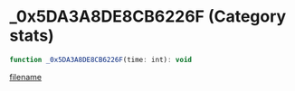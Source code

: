 # _0x5DA3A8DE8CB6226F (Category stats)

```js
function _0x5DA3A8DE8CB6226F(time: int): void
```

[filename](_0x5DA3A8DE8CB6226F_m.md ':include')